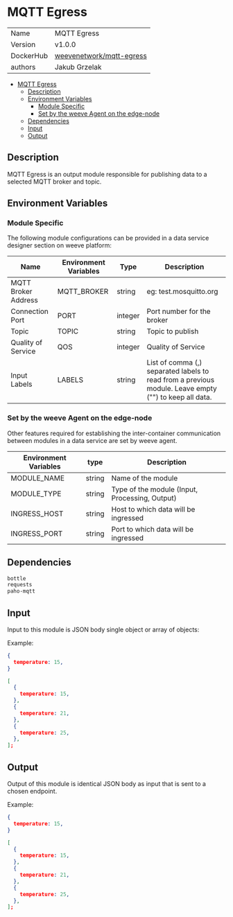 # MQTT Egress

|                |                                       |
| -------------- | ------------------------------------- |
| Name           | MQTT Egress                           |
| Version        | v1.0.0                                |
| DockerHub | [weevenetwork/mqtt-egress](https://hub.docker.com/r/weevenetwork/mqtt-egress) |
| authors        | Jakub Grzelak                    |

- [MQTT Egress](#mqtt-egress)
  - [Description](#description)
  - [Environment Variables](#environment-variables)
    - [Module Specific](#module-specific)
    - [Set by the weeve Agent on the edge-node](#set-by-the-weeve-agent-on-the-edge-node)
  - [Dependencies](#dependencies)
  - [Input](#input)
  - [Output](#output)

## Description

MQTT Egress is an output module responsible for publishing data to a selected MQTT broker and topic.

## Environment Variables

### Module Specific

The following module configurations can be provided in a data service designer section on weeve platform:

| Name                | Environment Variables | Type    | Description                |
| ------------------- | --------------------- | ------- | -------------------------- |
| MQTT Broker Address | MQTT_BROKER           | string  | eg: test.mosquitto.org    |
| Connection Port     | PORT                  | integer | Port number for the broker |
| Topic               | TOPIC                 | string  | Topic to publish         |
| Quality of Service  | QOS                   | integer | Quality of Service         |
| Input Labels        | LABELS                | string  | List of comma (,) separated labels to read from a previous module. Leave empty ("") to keep all data. |


### Set by the weeve Agent on the edge-node

Other features required for establishing the inter-container communication between modules in a data service are set by weeve agent.

| Environment Variables | type   | Description                            |
| --------------------- | ------ | -------------------------------------- |
| MODULE_NAME           | string | Name of the module                               |
| MODULE_TYPE           | string | Type of the module (Input, Processing, Output) |
| INGRESS_HOST          | string | Host to which data will be ingressed             |
| INGRESS_PORT          | string | Port to which data will be ingressed             |

## Dependencies

```txt
bottle
requests
paho-mqtt
```

## Input

Input to this module is JSON body single object or array of objects:

Example:

```json
{
  temperature: 15,
}
```

```json
[
  {
    temperature: 15,
  },
  {
    temperature: 21,
  },
  {
    temperature: 25,
  },
];
```

## Output

Output of this module is identical JSON body as input that is sent to a chosen endpoint.

Example:

```json
{
  temperature: 15,
}
```

```json
[
  {
    temperature: 15,
  },
  {
    temperature: 21,
  },
  {
    temperature: 25,
  },
];
```
